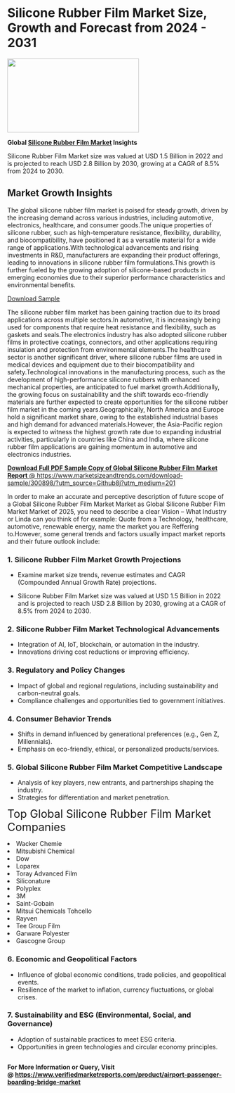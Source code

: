 <H1>Silicone Rubber Film Market Size, Growth and Forecast from 2024 - 2031</H1><img class="aligncenter size-medium wp-image-584254" src="https://thirdeyenews.in/wp-content/uploads/2024/09/Global-Market-Research-300x168.jpeg" alt="" width="300" height="168" /><p><strong>Global&nbsp;<a href="https://www.marketsizeandtrends.com/download-sample/300898/?utm_source=Github8j?utm_medium=201">Silicone Rubber Film Market</a> Insights</strong></p><p>Silicone Rubber Film Market size was valued at USD 1.5 Billion in 2022 and is projected to reach USD 2.8 Billion by 2030, growing at a CAGR of 8.5% from 2024 to 2030.</p><p><h2>Market Growth Insights</h2> <p>The global silicone rubber film market is poised for steady growth, driven by the increasing demand across various industries, including automotive, electronics, healthcare, and consumer goods.The unique properties of silicone rubber, such as high-temperature resistance, flexibility, durability, and biocompatibility, have positioned it as a versatile material for a wide range of applications.With technological advancements and rising investments in R&D, manufacturers are expanding their product offerings, leading to innovations in silicone rubber film formulations.This growth is further fueled by the growing adoption of silicone-based products in emerging economies due to their superior performance characteristics and environmental benefits.</p> <p><a href="#">Download Sample</a></p> <p>The silicone rubber film market has been gaining traction due to its broad applications across multiple sectors.In automotive, it is increasingly being used for components that require heat resistance and flexibility, such as gaskets and seals.The electronics industry has also adopted silicone rubber films in protective coatings, connectors, and other applications requiring insulation and protection from environmental elements.The healthcare sector is another significant driver, where silicone rubber films are used in medical devices and equipment due to their biocompatibility and safety.Technological innovations in the manufacturing process, such as the development of high-performance silicone rubbers with enhanced mechanical properties, are anticipated to fuel market growth.Additionally, the growing focus on sustainability and the shift towards eco-friendly materials are further expected to create opportunities for the silicone rubber film market in the coming years.Geographically, North America and Europe hold a significant market share, owing to the established industrial bases and high demand for advanced materials.However, the Asia-Pacific region is expected to witness the highest growth rate due to expanding industrial activities, particularly in countries like China and India, where silicone rubber film applications are gaining momentum in automotive and electronics industries.</p> <p><a href="#"></p><p><span class=""><strong>Download Full PDF Sample Copy of Global Silicone Rubber Film Market Report</strong> @ <a href="https://www.marketsizeandtrends.com/download-sample/300898/?utm_source=Github8j?utm_medium=201" target="_blank">https://www.marketsizeandtrends.com/download-sample/300898/?utm_source=Github8j?utm_medium=201</a></span></p><p>In order to make an accurate and perceptive description of future scope of a Global&nbsp;Silicone Rubber Film Market Market as Global&nbsp;Silicone Rubber Film Market Market of 2025, you need to describe a clear Vision &ndash; What Industry or Linda can you think of for example: Quote from a Technology, healthcare, automotive, renewable energy, name the market you are Reffering to.However, some general trends and factors usually impact market reports and their future outlook include:</p><h3>1.&nbsp;<strong>Silicone Rubber Film Market Growth Projections</strong></h3><ul><li>Examine market size trends, revenue estimates and CAGR (Compounded Annual Growth Rate) projections.</li><li><p>Silicone Rubber Film Market size was valued at USD 1.5 Billion in 2022 and is projected to reach USD 2.8 Billion by 2030, growing at a CAGR of 8.5% from 2024 to 2030.</p></li></ul><h3>2.&nbsp;<strong>Silicone Rubber Film Market Technological Advancements</strong></h3><ul><li>Integration of AI, IoT, blockchain, or automation in the industry.</li><li>Innovations driving cost reductions or improving efficiency.</li></ul><h3>3.&nbsp;<strong>Regulatory and Policy Changes</strong></h3><ul><li>Impact of global and regional regulations, including sustainability and carbon-neutral goals.</li><li>Compliance challenges and opportunities tied to government initiatives.</li></ul><h3>4.&nbsp;<strong>Consumer Behavior Trends</strong></h3><ul><li>Shifts in demand influenced by generational preferences (e.g., Gen Z, Millennials).</li><li>Emphasis on eco-friendly, ethical, or personalized products/services.</li></ul><h3>5.&nbsp;<strong>Global Silicone Rubber Film Market Competitive Landscape</strong></h3><ul><li>Analysis of key players, new entrants, and partnerships shaping the industry.</li><li>Strategies for differentiation and market penetration.</li></ul><p data-pm-slice="1 1 []"><span style="color: inherit; font-family: inherit; font-size: 25px;">Top Global Silicone Rubber Film Market Companies</span></p><div class="" data-test-id=""><p><li>Wacker Chemie</li><li> Mitsubishi Chemical</li><li> Dow</li><li> Loparex</li><li> Toray Advanced Film</li><li> Siliconature</li><li> Polyplex</li><li> 3M</li><li> Saint-Gobain</li><li> Mitsui Chemicals Tohcello</li><li> Rayven</li><li> Tee Group Film</li><li> Garware Polyester</li><li> Gascogne Group</li></p></div><h3>6.&nbsp;<strong>Economic and Geopolitical Factors</strong></h3><ul><li>Influence of global economic conditions, trade policies, and geopolitical events.</li><li>Resilience of the market to inflation, currency fluctuations, or global crises.</li></ul><h3>7.&nbsp;<strong>Sustainability and ESG (Environmental, Social, and Governance)</strong></h3><ul><li>Adoption of sustainable practices to meet ESG criteria.</li><li>Opportunities in green technologies and circular economy principles.</li></ul><h2><strong style="font-size: 14px;">For More Information or Query, Visit @&nbsp;</strong><a style="background-color: #ffffff; font-size: 14px;" href="https://www.marketsizeandtrends.com/report/silicone-rubber-film-market/" target="_blank">https://www.verifiedmarketreports.com/product/airport-passenger-boarding-bridge-market</a></h2>